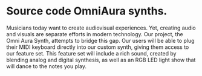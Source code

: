 # Source code OmniAura synths.
Musicians today want to create audiovisual experiences. Yet, creating audio and visuals are separate efforts in modern technology. Our project, the Omni Aura Synth, attempts to bridge this gap. Our users will be able to plug their MIDI keyboard directly into our custom synth, giving them access to our feature set. This feature set will include a rich sound, created by blending analog and digital synthesis, as well as an RGB LED light show that will dance to the notes you play.
